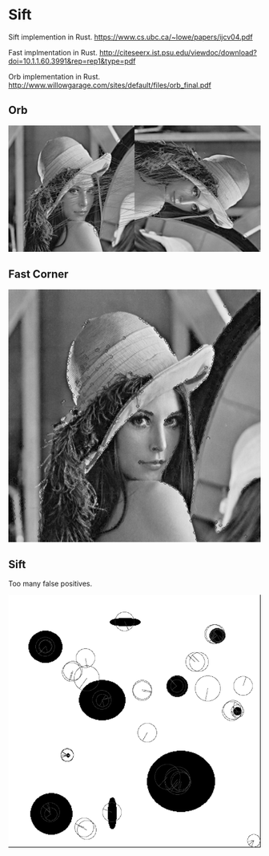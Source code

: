 # Sift
Sift implemention in Rust. https://www.cs.ubc.ca/~lowe/papers/ijcv04.pdf

Fast implmentation in Rust. http://citeseerx.ist.psu.edu/viewdoc/download?doi=10.1.1.60.3991&rep=rep1&type=pdf

Orb implementation in Rust. http://www.willowgarage.com/sites/default/files/orb_final.pdf

## Orb
![orb](doc/lenna_orb_matches_all.png)

## Fast Corner
![fast](doc/lenna_fast.png)

## Sift
Too many false positives.

![sift](doc/circles_sift.png)

